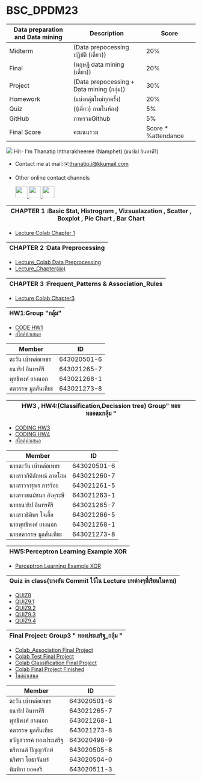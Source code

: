 
# BSC_DPDM23 

 | Data preparation and Data mining|Description |Score|
 |---|---|---|
 |Midterm| (Data prepocessing ปฏิบัติ (เดี่ยว))| 20%|
 |Final|(ทฤษฎี data mining (เดี่ยว)) |20%
 |Project|(Data prepocessing + Data mining (กลุ่ม))| 30%|
 |Homework|(แบ่งกลุ่มใหม่ทุกครั้ง) |20%|
 |Quiz|((เดี่ยว) ถามในห้อง)| 5%|
 |GitHub| ภาพรวมGithub|5%|
 |Final Score |คะแนนรวม| Score * %attendance|
 
 ![](https://user-images.githubusercontent.com/18350557/176309783-0785949b-9127-417c-8b55-ab5a4333674e.gif) Hi✨  I'm Thanatip Intharakheeree (Namphet)
 (ธนาธิป อินทรคีรี) 
* Contact me at mail:✉️[thanatip.i@kkumail.com](mailto:thanatip.i@kkumail.com)

* Other online contact channels <p align="left"> <a href="https://www.facebook.com/profile.php?id=100009677046553" target="_blank" rel="noreferrer"> <picture> <source media="(prefers-color-scheme: dark)" srcset="https://raw.githubusercontent.com/danielcranney/readme-generator/main/public/icons/socials/facebook-dark.svg" /> <source media="(prefers-color-scheme: light)" srcset="https://raw.githubusercontent.com/danielcranney/readme-generator/main/public/icons/socials/facebook.svg" /> <img src="https://raw.githubusercontent.com/danielcranney/readme-generator/main/public/icons/socials/facebook.svg" width="32" height="32" /> </picture> </a> <a href="https://www.instagram.com/icutmyhairbecausemyhairisdope/" target="_blank" rel="noreferrer"> <picture> <source media="(prefers-color-scheme: dark)" srcset="https://raw.githubusercontent.com/danielcranney/readme-generator/main/public/icons/socials/instagram-dark.svg" /> <source media="(prefers-color-scheme: light)" srcset="https://raw.githubusercontent.com/danielcranney/readme-generator/main/public/icons/socials/instagram.svg" /> <img src="https://raw.githubusercontent.com/danielcranney/readme-generator/main/public/icons/socials/instagram.svg" width="32" height="32" /> </picture> </a> <a href="https://medium.com/@thanatip.i" target="_blank" rel="noreferrer"> <picture> <source media="(prefers-color-scheme: dark)" srcset="https://raw.githubusercontent.com/danielcranney/readme-generator/main/public/icons/socials/medium-dark.svg" /> <source media="(prefers-color-scheme: light)" srcset="https://raw.githubusercontent.com/danielcranney/readme-generator/main/public/icons/socials/medium.svg" /> <img src="https://raw.githubusercontent.com/danielcranney/readme-generator/main/public/icons/socials/medium.svg" width="32" height="32" /> </picture> </a></p>






|CHAPTER 1 :Basic Stat, Histrogram , Vizsualazation , Scatter , Boxplot , Pie Chart , Bar Chart|
|-----|
* [Lecture Colab Chapter 1](https://github.com/Thanatipz/BSC_DPDM23/blob/c56968d840d07b4f370353a19a1251a2f7ce8465/mapplot.ipynb)

|CHAPTER 2 :Data Preprocessing  |
|---|
* [Lecture_Colab Data Preprocessing](https://github.com/Thanatipz/BSC_DPDM23/blob/f20921e968ab6fbb4ca0cf5ee3d7c32485707f4c/Data_Preprocessing.ipynb)
* [Lecture_Chapter(ต่อ)](https://github.com/Thanatipz/BSC_DPDM23/blob/ed59c8e3ca706850b1e5ced56999238ca5ac8ecc/Dimensionality_Reduction_PCA.ipynb)

|CHAPTER 3 :Frequent_Patterns & Association_Rules|
|--|
* [Lecture Colab Chapter3](https://github.com/Thanatipz/BSC_DPDM23/blob/80063fc907c7ef01d0e09cc8e2ab381600c68942/Frequent_Patterns_(Association_Rules).ipynb)
  
|HW1:Group "กลุ้ม"|
|---|

* [CODE HW1](https://github.com/Thanatipz/BSC_DPDM23/blob/ebb1766773a747e096645e4e9a2a0f20f723dd0c/Frequent_Patterns_(Association_Rules).ipynb)
* [สไลด์นำเสนอ ](https://drive.google.com/file/d/15i4MAEVaUnUO_0wkAdu9Rs1YoR832sDX/view?usp=sharing)
  
|Member|ID|
|--|--|
 |ตะวัน เบ้าหล่อเพชร          |643020501-6|
 |ธนาธิป อินทรคีรี             |643021265-7| 
 |พุทธิพงศ์ ยางนอก            |643021268-1|
 |ศตวรรษ มูลสันเทียะ          |643021273-8|




|HW3 , HW4:(Classification,Decission tree) Group" หอยหลอดxกลุ้ม "|
|---|
* [CODING  HW3](https://github.com/Thanatipz/BSC_DPDM23/blob/bff161f35a625bc79fe027ddaf29209319511f10/Classification.ipynb)
* [CODING  HW4](https://github.com/Thanatipz/BSC_DPDM23/blob/bff161f35a625bc79fe027ddaf29209319511f10/HW4_criterionmax-leaf-nodes.pdf)
* [สไลด์นำเสนอ](https://www.canva.com/design/DAF9IaqU5lk/-OIIvuDo2CmVbEKYOOfOsw/edit?utm_content=DAF9IaqU5lk&utm_campaign=designshare&utm_medium=link2&utm_source=sharebutton)

|Member|ID|
|--|--|
  |นายตะวัน เบ้าหล่อเพชร       |643020501-6|
  |นางสาวกิติลักษณ์ ลาดโฮม      |643021260-7|    
  |นางสาวจารุพร การร้อย       |643021261-5|
  |นางสาวชนม์ชนก อังคุระษี      |643021263-1|
  |นายธนาธิป อินทรคีรี          |643021265-7|
  |นางสาวธิติพร ใจเอื้อ         |643021266-5|    
  |นายพุทธิพงศ์ ยางนอก         |643021268-1|
  |นายศตวรรษ มูลสันเทียะ       |643021273-8|




|HW5:Perceptron Learning Example XOR|
|--|
*  [Perceptron Learning Example XOR](https://github.com/Thanatipz/BSC_DPDM23/blob/bff161f35a625bc79fe027ddaf29209319511f10/HW5%20Finished.png)

|Quiz in class(บางอัน Commit ไว้ใน Lecture บทต่างๆที่เรียนในคาบ)|
|--|
*  [QUIZ8](https://github.com/Thanatipz/BSC_DPDM23/blob/bff161f35a625bc79fe027ddaf29209319511f10/quiz_8_643021265-7_%E0%B8%98%E0%B8%99%E0%B8%B2%E0%B8%98%E0%B8%B4%E0%B8%9B.pdf)
*  [QUIZ9.1](https://github.com/Thanatipz/BSC_DPDM23/blob/bff161f35a625bc79fe027ddaf29209319511f10/Quiz9.pdf)
*  [QUIZ9.2](https://github.com/Thanatipz/BSC_DPDM23/blob/bff161f35a625bc79fe027ddaf29209319511f10/Quiz9%202.pdf)
*  [QUIZ9.3](https://github.com/Thanatipz/BSC_DPDM23/blob/bff161f35a625bc79fe027ddaf29209319511f10/Quiz9%203.pdf)
*  [QUIZ9.4](https://github.com/Thanatipz/BSC_DPDM23/blob/bff161f35a625bc79fe027ddaf29209319511f10/Quiz9%204.pdf)


|Final Project: Group3 " ทองประเสริฐ_กลุ้ม "|
|---|
*  [Colab_Association Final Project](https://github.com/Thanatipz/BSC_DPDM23/blob/bff161f35a625bc79fe027ddaf29209319511f10/association_rule.ipynb)
*  [Colab Test Final Project](https://github.com/Thanatipz/BSC_DPDM23/blob/bff161f35a625bc79fe027ddaf29209319511f10/test_survey.ipynb)
*  [Colab Classification Final Project](https://github.com/Thanatipz/BSC_DPDM23/blob/bff161f35a625bc79fe027ddaf29209319511f10/Classification_proj_DPDM.ipynb)
*  [Colab Final Project Finished](https://github.com/Thanatipz/BSC_DPDM23/blob/bff161f35a625bc79fe027ddaf29209319511f10/Final_Project.ipynb)
*  [ไลด์นำเสนอ](https://www.canva.com/design/DAF-WcysmBY/PECIm5zOmMxpIyxpRRV-og/edit?utm_content=DAF-WcysmBY&utm_campaign=designshare&utm_medium=link2&utm_source=sharebutton)

|Member|ID|
|---|--|
 |ตะวัน เบ้าหล่อเพชร          |643020501-6|   
 |ธนาธิป อินทรคีรี             |643021265-7|     
 |พุทธิพงศ์ ยางนอก            |643021268-1|   
 |ศตวรรษ มูลสันเทียะ          |643021273-8|
 |ขวัญสวรรค์ ทองประเสริฐ      |643020498-9|
 |นรีกานต์ ปัญญารักษ์           |643020505-8|
 |นริศรา โยธาจันทร์           |643020504-0|
 |พิมพิกา ยอดศรี              |643020511-3|

